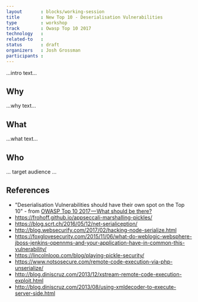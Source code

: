 ```yaml
---
layout       : blocks/working-session
title        : New Top 10 - Deserialisation Vulnerabilities
type         : workshop
track        : Owasp Top 10 2017
technology   :
related-to   :
status       : draft
organizers   : Josh Grossman
participants :
---
```


...intro text...

## Why

...why text...

## What

...what text...

## Who

... target audience ...

## References

 - "Deserialisation Vulnerabilities should have their own spot on the Top 10" - from [OWASP Top 10 2017 — What should be there?](https://medium.com/@JoshCGrossman/owasp-top-10-2017-what-should-be-there-f5500c1a938d)
 - https://frohoff.github.io/appseccali-marshalling-pickles/
 - https://blog.scrt.ch/2016/05/12/net-serialiception/
 - http://blog.websecurify.com/2017/02/hacking-node-serialize.html
 - https://foxglovesecurity.com/2015/11/06/what-do-weblogic-websphere-jboss-jenkins-opennms-and-your-application-have-in-common-this-vulnerability/
 - https://lincolnloop.com/blog/playing-pickle-security/
 - https://www.notsosecure.com/remote-code-execution-via-php-unserialize/
 - http://blog.diniscruz.com/2013/12/xstream-remote-code-execution-exploit.html
 - http://blog.diniscruz.com/2013/08/using-xmldecoder-to-execute-server-side.html
